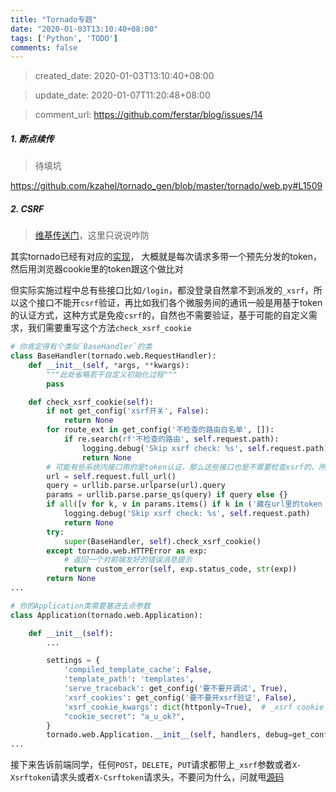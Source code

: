 ```yaml
---
title: "Tornado专题"
date: "2020-01-03T13:10:40+08:00"
tags: ['Python', 'TODO']
comments: false
---
```


> created_date: 2020-01-03T13:10:40+08:00

> update_date: 2020-01-07T11:20:48+08:00

> comment_url: https://github.com/ferstar/blog/issues/14

##### 1. 断点续传

> 待填坑

https://github.com/kzahel/tornado_gen/blob/master/tornado/web.py#L1509

##### 2. CSRF

> [维基传送门](https://en.wikipedia.org/wiki/Cross-site_request_forgery)，这里只说说咋防

其实tornado已经有对应的[实现](https://github.com/tornadoweb/tornado/blob/master/tornado/web.py#L1489)，
大概就是每次请求多带一个预先分发的token，然后用浏览器cookie里的token跟这个做比对

但实际实施过程中总有些接口比如`/login`，都没登录自然拿不到派发的`_xsrf`，所以这个接口不能开`csrf`验证，再比如我们各个微服务间的通讯一般是用基于token的认证方式，这种方式是免疫`csrf`的，自然也不需要验证，基于可能的自定义需求，我们需要重写这个方法`check_xsrf_cookie`

```python
# 你肯定得有个类似`BaseHandler`的类
class BaseHandler(tornado.web.RequestHandler):
    def __init__(self, *args, **kwargs):
        """此处省略若干自定义初始化过程"""
        pass

    def check_xsrf_cookie(self):
        if not get_config('xsrf开关', False):
            return None
        for route_ext in get_config('不检查的路由白名单', []):
            if re.search(rf'不检查的路由', self.request.path):
                logging.debug('Skip xsrf check: %s', self.request.path)
                return None
        # 可能有些系统内接口用的是token认证，那么这些接口也是不需要检查xsrf的，所以也要跳过
        url = self.request.full_url()
        query = urllib.parse.urlparse(url).query
        params = urllib.parse.parse_qs(query) if query else {}
        if all([v for k, v in params.items() if k in ('藏在url里的token key1', '藏在url里的token key2')] or [None]):
            logging.debug('Skip xsrf check: %s', self.request.path)
            return None
        try:
            super(BaseHandler, self).check_xsrf_cookie()
        except tornado.web.HTTPError as exp:
            # 返回一个对前端友好的错误消息提示
            return custom_error(self, exp.status_code, str(exp))
        return None
...

# 你的Application类需要塞进去点参数
class Application(tornado.web.Application):

    def __init__(self):
        ...

        settings = {
            'compiled_template_cache': False,
            'template_path': 'templates',
            'serve_traceback': get_config('要不要开调试', True),
            'xsrf_cookies': get_config('要不要开xsrf验证', False),
            'xsrf_cookie_kwargs': dict(httponly=True),  # _xsrf cookie 加个`httponly`的属性，这样脚本就没办法偷你的cookie了
            "cookie_secret": "a_u_ok?",
        }
        tornado.web.Application.__init__(self, handlers, debug=get_config("要不要开调试", True), **settings)
...
```

接下来告诉前端同学，任何`POST`，`DELETE`，`PUT`请求都带上`_xsrf`参数或者`X-Xsrftoken`请求头或者`X-Csrftoken`请求头，不要问为什么，问就甩[源码](https://github.com/tornadoweb/tornado/blob/master/tornado/web.py#L1513)